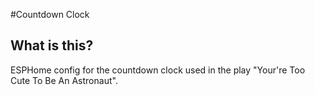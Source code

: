 #Countdown Clock

## What is this?
ESPHome config for the countdown clock used in the play "Your're Too Cute To Be An Astronaut".
